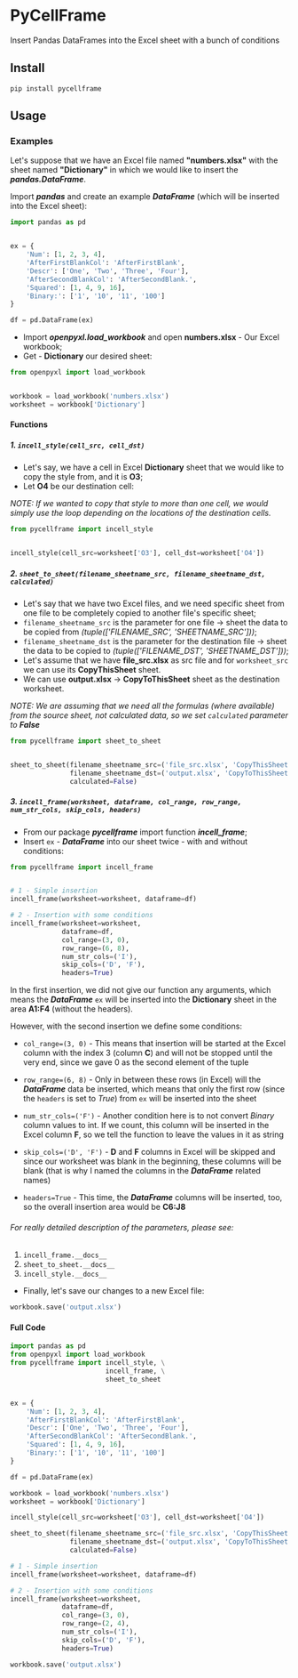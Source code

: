 # PyCellFrame

Insert Pandas DataFrames into the Excel sheet with a bunch of conditions

## Install

`pip install pycellframe`

## Usage

### Examples

Let's suppose that we have an Excel file named **"numbers.xlsx"** with the sheet
named **"Dictionary"** in which we would like to insert the ___pandas.DataFrame___.


Import ___pandas___ and create an example ___DataFrame___ (which will be inserted into the Excel sheet):

```python
import pandas as pd


ex = {
    'Num': [1, 2, 3, 4],
    'AfterFirstBlankCol': 'AfterFirstBlank',
    'Descr': ['One', 'Two', 'Three', 'Four'],
    'AfterSecondBlankCol': 'AfterSecondBlank.',
    'Squared': [1, 4, 9, 16],
    'Binary:': ['1', '10', '11', '100']
}

df = pd.DataFrame(ex)
```

- Import ___openpyxl.load_workbook___ and open **numbers.xlsx** - Our Excel workbook;
- Get - **Dictionary** our desired sheet:

```python
from openpyxl import load_workbook


workbook = load_workbook('numbers.xlsx')
worksheet = workbook['Dictionary']
```
#### Functions

##### 1. `incell_style(cell_src, cell_dst)`

- Let's say, we have a cell in Excel __Dictionary__ sheet that we would like to copy the style from,
and it is __O3__;
- Let __O4__ be our destination cell:

_NOTE: If we wanted to copy that style to more than one cell, we would simply use the loop
depending on the locations of the destination cells._

```python
from pycellframe import incell_style


incell_style(cell_src=worksheet['O3'], cell_dst=worksheet['O4'])
```

##### 2. `sheet_to_sheet(filename_sheetname_src, filename_sheetname_dst, calculated)`

- Let's say that we have two Excel files, and we need specific sheet from one file
to be completely copied to another file's specific sheet;
- `filename_sheetname_src` is the parameter for one file -> sheet the data
to be copied from _(tuple(['FILENAME_SRC', 'SHEETNAME_SRC']))_;
- `filename_sheetname_dst` is the parameter for the destination file -> sheet the data
to be copied to _(tuple(['FILENAME_DST', 'SHEETNAME_DST']))_;
- Let's assume that we have __file_src.xlsx__ as src file and for `worksheet_src` we can
use its __CopyThisSheet__ sheet.
- We can use __output.xlsx__ -> __CopyToThisSheet__ sheet as the destination worksheet.

_NOTE: We are assuming that we need all the formulas (where available) from the source sheet,
not calculated data, so we set `calculated` parameter to __False___

```python
from pycellframe import sheet_to_sheet


sheet_to_sheet(filename_sheetname_src=('file_src.xlsx', 'CopyThisSheet'),
               filename_sheetname_dst=('output.xlsx', 'CopyToThisSheet'),
               calculated=False)
```

##### 3. `incell_frame(worksheet, dataframe, col_range, row_range, num_str_cols, skip_cols, headers)`

- From our package ___pycellframe___ import function ___incell_frame___;
- Insert `ex` - ___DataFrame___ into our sheet twice - with and without conditions:

```python
from pycellframe import incell_frame


# 1 - Simple insertion
incell_frame(worksheet=worksheet, dataframe=df)

# 2 - Insertion with some conditions
incell_frame(worksheet=worksheet,
             dataframe=df,
             col_range=(3, 0),
             row_range=(6, 8),
             num_str_cols=('I'),
             skip_cols=('D', 'F'),
             headers=True)
```

In the first insertion, we did not give our function any arguments, which means the ___DataFrame___
`ex` will be inserted into the __Dictionary__ sheet in the area __A1:F4__ (without the headers).

However, with the second insertion we define some conditions:

- `col_range=(3, 0)` - This means that insertion will be started at the Excel column with the
index 3 (column __C__) and will not be stopped until the very end, since we gave 0 as the
second element of the tuple

- `row_range=(6, 8)` - Only in between these rows (in Excel) will the ___DataFrame___ data be inserted,
which means that only the first row (since the `headers` is set to _True_) from `ex` will be inserted into the sheet

- `num_str_cols=('F')` - Another condition here is to not convert _Binary_ column values to int.
If we count, this column will be inserted in the Excel column __F__, so we tell the function to leave
the values in it as string

- `skip_cols=('D', 'F')` - __D__ and __F__ columns in Excel will be skipped and since our worksheet
was blank in the beginning, these columns will be blank (that is why I named the columns in the
___DataFrame___ related names)

- `headers=True` - This time, the ___DataFrame___ columns will be inserted, too, so the overall
insertion area would be __C6:J8__

###### For really detailed description of the parameters, please see:
1. `incell_frame.__docs__`
2. `sheet_to_sheet.__docs__`
3. `incell_style.__docs__`

- Finally, let's save our changes to a new Excel file:

```python
workbook.save('output.xlsx')
```

#### Full Code

```python
import pandas as pd
from openpyxl import load_workbook
from pycellframe import incell_style, \
                        incell_frame, \
                        sheet_to_sheet


ex = {
    'Num': [1, 2, 3, 4],
    'AfterFirstBlankCol': 'AfterFirstBlank',
    'Descr': ['One', 'Two', 'Three', 'Four'],
    'AfterSecondBlankCol': 'AfterSecondBlank.',
    'Squared': [1, 4, 9, 16],
    'Binary:': ['1', '10', '11', '100']
}

df = pd.DataFrame(ex)

workbook = load_workbook('numbers.xlsx')
worksheet = workbook['Dictionary']

incell_style(cell_src=worksheet['O3'], cell_dst=worksheet['O4'])

sheet_to_sheet(filename_sheetname_src=('file_src.xlsx', 'CopyThisSheet'),
               filename_sheetname_dst=('output.xlsx', 'CopyToThisSheet'),
               calculated=False)

# 1 - Simple insertion
incell_frame(worksheet=worksheet, dataframe=df)

# 2 - Insertion with some conditions
incell_frame(worksheet=worksheet,
             dataframe=df,
             col_range=(3, 0),
             row_range=(2, 4),
             num_str_cols=('I'),
             skip_cols=('D', 'F'),
             headers=True)

workbook.save('output.xlsx')
```

